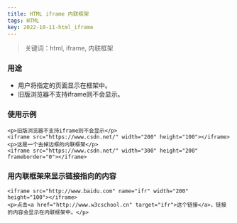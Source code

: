 ```yaml
---
title: HTML iframe 内联框架
tags: HTML
key: 2022-10-11-html_iframe
---
```

> 关键词：html, iframe, 内联框架

### 用途

* 用户将指定的页面显示在框架中。
* 旧版浏览器不支持iframe则不会显示。

### 使用示例

```
<p>旧版浏览器不支持iframe则不会显示</p>
<iframe src="https://www.csdn.net/" width="200" height="100"></iframe>
<p>这是一个去掉边框的内联框架</p>
<iframe src="https://www.csdn.net/" width="300" height="200" frameborder="0"></iframe>
```

### 用内联框架来显示链接指向的内容

```
<iframe src="http://www.baidu.com" name="ifr" width="200" height="100"></iframe>
<p>点击<a href="http://www.w3cschool.cn" target="ifr">这个链接</a>，链接的内容会显示在内联框架中。</p>
```
